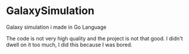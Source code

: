 # GalaxySimulation
Galaxy simulation i made in Go Language

The code is not very high quality and the project is not that good. I didn't dwell on it too much, I did this because I was bored.
